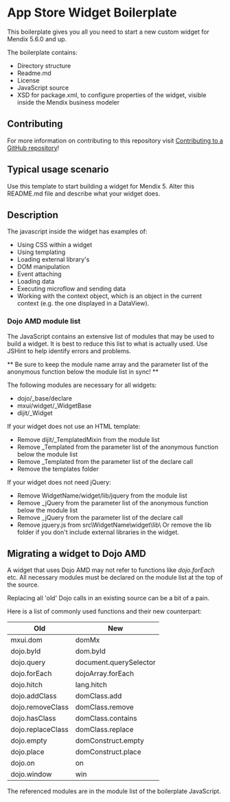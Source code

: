 # App Store Widget Boilerplate

This boilerplate gives you all you need to start a new custom widget for Mendix
5.6.0 and up.

The boilerplate contains:
- Directory structure
- Readme.md
- License
- JavaScript source
- XSD for package.xml, to configure properties of the widget, visible inside the
 Mendix business modeler

## Contributing

For more information on contributing to this repository visit [Contributing to a GitHub repository](https://world.mendix.com/display/howto50/Contributing+to+a+GitHub+repository)!

## Typical usage scenario

Use this template to start building a widget for Mendix 5.
Alter this README.md file and describe what your widget does.
 
## Description

The javascript inside the widget has examples of:
- Using CSS within a widget
- Using templating
- Loading external library's
- DOM manipulation
- Event attaching
- Loading data
- Executing microflow and sending data
- Working with the context object, which is an object in the current context
(e.g. the one displayed in a DataView).

### Dojo AMD module list

The JavaScript contains an extensive list of modules that may be used to build a
widget. It is best to reduce this list to what is actually used. Use JSHint to
help identify errors and problems. 

** Be sure to keep the module name array and the parameter list of the anonymous
function below the module list in sync! **

The following modules are necessary for all widgets:
- dojo/_base/declare
- mxui/widget/_WidgetBase
- dijit/_Widget

If your widget does not use an HTML template:
- Remove dijit/_TemplatedMixin from the module list
- Remove _Templated from the parameter list of the anonymous function below the module list
- Remove _Templated from the parameter list of the declare call
- Remove the templates folder

If your widget does not need jQuery:
- Remove WidgetName/widget/lib/jquery from the module list
- Remove _jQuery from the parameter list of the anonymous function below the module list
- Remove _jQuery from the parameter list of the declare call
- Remove jquery.js from src\WidgetName\widget\lib\ Or remove the lib folder if you don't include external libraries in the widget.

## Migrating a widget to Dojo AMD

A widget that uses Dojo AMD may not refer to functions like *dojo.forEach* etc. 
All necessary modules must be declared on the module list at the top of the source.

Replacing all 'old' Dojo calls in an existing source can be a bit of a pain.

Here is a list of commonly used functions and their new counterpart:

Old | New
---------- |---------- 
mxui.dom              | domMx
dojo.byId             | dom.byId
dojo.query            | document.querySelector
dojo.forEach          | dojoArray.forEach
dojo.hitch            | lang.hitch
dojo.addClass         | domClass.add
dojo.removeClass      | domClass.remove
dojo.hasClass         | domClass.contains
dojo.replaceClass     | domClass.replace
dojo.empty            | domConstruct.empty
dojo.place            | domConstruct.place 
dojo.on               | on
dojo.window           | win
  
The referenced modules are in the module list of the boilerplate JavaScript.
